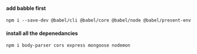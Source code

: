 #### add babble first

```
npm i --save-dev @babel/cli @babel/core @babel/node @babel/present-env

```

#### install all the depenedancies

```
npm i body-parser cors express mongoose nodemon

```
